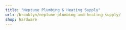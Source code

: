 ```yaml
---
title: "Neptune Plumbing & Heating Supply"
url: /brooklyn/neptune-plumbing-and-heating-supply/
shop: hardware
---
```


